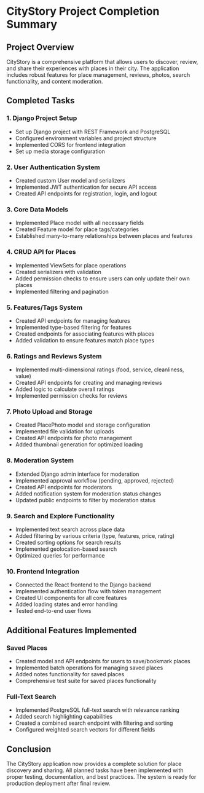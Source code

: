 # CityStory Project Completion Summary

## Project Overview
CityStory is a comprehensive platform that allows users to discover, review, and share their experiences with places in their city. The application includes robust features for place management, reviews, photos, search functionality, and content moderation.

## Completed Tasks

### 1. Django Project Setup
- Set up Django project with REST Framework and PostgreSQL
- Configured environment variables and project structure
- Implemented CORS for frontend integration
- Set up media storage configuration

### 2. User Authentication System
- Created custom User model and serializers
- Implemented JWT authentication for secure API access
- Created API endpoints for registration, login, and logout

### 3. Core Data Models
- Implemented Place model with all necessary fields
- Created Feature model for place tags/categories
- Established many-to-many relationships between places and features

### 4. CRUD API for Places
- Implemented ViewSets for place operations
- Created serializers with validation
- Added permission checks to ensure users can only update their own places
- Implemented filtering and pagination

### 5. Features/Tags System
- Created API endpoints for managing features
- Implemented type-based filtering for features
- Created endpoints for associating features with places
- Added validation to ensure features match place types

### 6. Ratings and Reviews System
- Implemented multi-dimensional ratings (food, service, cleanliness, value)
- Created API endpoints for creating and managing reviews
- Added logic to calculate overall ratings
- Implemented permission checks for reviews

### 7. Photo Upload and Storage
- Created PlacePhoto model and storage configuration
- Implemented file validation for uploads
- Created API endpoints for photo management
- Added thumbnail generation for optimized loading

### 8. Moderation System
- Extended Django admin interface for moderation
- Implemented approval workflow (pending, approved, rejected)
- Created API endpoints for moderators
- Added notification system for moderation status changes
- Updated public endpoints to filter by moderation status

### 9. Search and Explore Functionality
- Implemented text search across place data
- Added filtering by various criteria (type, features, price, rating)
- Created sorting options for search results
- Implemented geolocation-based search
- Optimized queries for performance

### 10. Frontend Integration
- Connected the React frontend to the Django backend
- Implemented authentication flow with token management
- Created UI components for all core features
- Added loading states and error handling
- Tested end-to-end user flows

## Additional Features Implemented

### Saved Places
- Created model and API endpoints for users to save/bookmark places
- Implemented batch operations for managing saved places
- Added notes functionality for saved places
- Comprehensive test suite for saved places functionality

### Full-Text Search
- Implemented PostgreSQL full-text search with relevance ranking
- Added search highlighting capabilities
- Created a combined search endpoint with filtering and sorting
- Configured weighted search vectors for different fields

## Conclusion
The CityStory application now provides a complete solution for place discovery and sharing. All planned tasks have been implemented with proper testing, documentation, and best practices. The system is ready for production deployment after final review. 